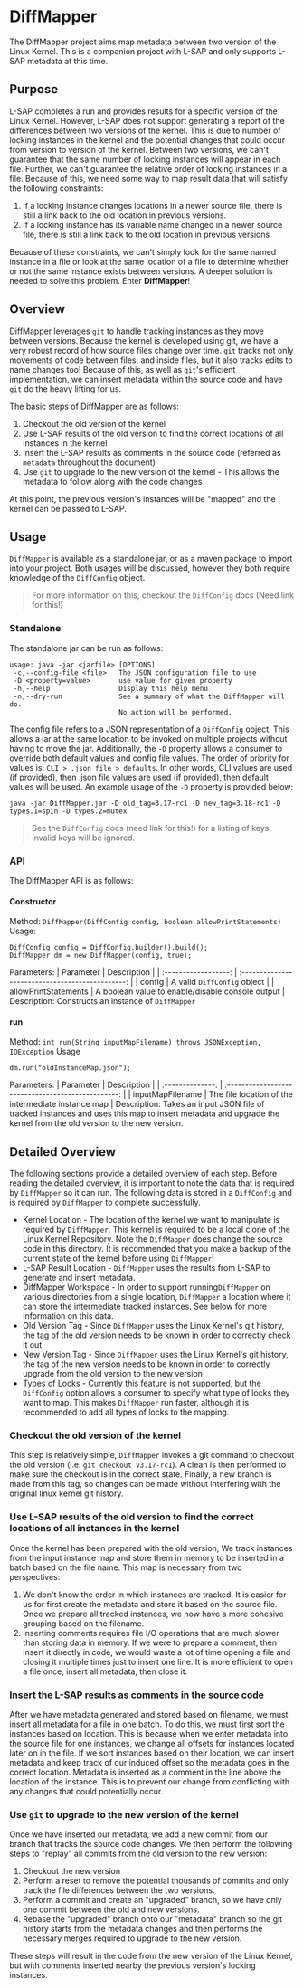 # DiffMapper
The DiffMapper project aims map metadata between two version of the Linux Kernel. This is a companion project with L-SAP and only supports L-SAP metadata at this time.

## Purpose
L-SAP completes a run and provides results for a specific version of the Linux Kernel. However, L-SAP does not support generating a report of the differences between two versions of the kernel. This is due to number of locking instances in the kernel and the potential changes that could occur from version to version of the kernel. Between two versions, we can't guarantee that the same number of locking instances will appear in each file. Further, we can't guarantee the relative order of locking instances in a file. Because of this, we need some way to map result data that will satisfy the following constraints:
1. If a locking instance changes locations in a newer source file, there is still a link back to the old location in previous versions.
2. If a locking instance has its variable name changed in a newer source file, there is still a link back to the old location in previous versions

Because of these constraints, we can't simply look for the same named instance in a file or look at the same location of a file to determine whether or not the same instance exists between versions. A deeper solution is needed to solve this problem. Enter __DiffMapper__!

## Overview
DiffMapper leverages `git` to handle tracking instances as they move between versions. Because the kernel is developed using git, we have a very robust record of how source files change over time. `git` tracks not only movements of code between files, and inside files, but it also tracks edits to name changes too! Because of this, as well as `git`'s efficient implementation, we can insert metadata within the source code and have `git` do the heavy lifting for us. 

The basic steps of DiffMapper are as follows:
1. Checkout the old version of the kernel
2. Use L-SAP results of the old version to find the correct locations of all instances in the kernel
3. Insert the L-SAP results as comments in the source code (referred as `metadata` throughout the document)
4. Use `git` to upgrade to the new version of the kernel - This allows the metadata to follow along with the code changes

At this point, the previous version's instances will be "mapped" and the kernel can be passed to L-SAP. 

## Usage
`DiffMapper` is available as a standalone jar, or as a maven package to import into your project. Both usages will be discussed, however they both require knowledge of the `DiffConfig` object. 
> For more information on this, checkout the `DiffConfig` docs (Need link for this!)

### Standalone
The standalone jar can be run as follows:
```
usage: java -jar <jarfile> [OPTIONS]
 -c,--config-file <file>   The JSON configuration file to use
 -D <property=value>       use value for given property
 -h,--help                 Display this help menu
 -n,--dry-run              See a summary of what the DiffMapper will do.
                           No action will be performed.
```
The config file refers to a JSON representation of a `DiffConfig` object. This allows a jar at the same location to be invoked on multiple projects without having to move the jar. Additionally, the `-D` property allows a consumer to override both default values and config file values. The order of priority for values is: `CLI > .json file > defaults`. In other words, CLI values are used (if provided), then .json file values are used (if provided), then default values will be used. An example usage of the `-D` property is provided below:
```
java -jar DiffMapper.jar -D old_tag=3.17-rc1 -D new_tag=3.18-rc1 -D types.1=spin -D types.2=mutex
```
> See the `DiffConfig` docs (need link for this!) for a listing of keys. Invalid keys will be ignored.

### API
The DiffMapper API is as follows:
#### Constructor 
Method: `DiffMapper(DiffConfig config, boolean allowPrintStatements)`
Usage:
```
DiffConfig config = DiffConfig.builder().build();
DiffMapper dm = new DiffMapper(config, true);
```
Parameters: 
| Parameter            | Description                                      |
| :------------------: | :----------------------------------------------: |
| config               | A valid `DiffConfig` object                      |
| allowPrintStatements | A boolean value to enable/disable console output |
Description:
Constructs an instance of `DiffMapper` 

#### run
Method: `int run(String inputMapFilename) throws JSONException, IOException`
Usage
```
dm.run("oldInstanceMap.json");
```
Parameters:
| Parameter        | Description                                        |
| :--------------: | :------------------------------------------------: |
| inputMapFilename | The file location of the intermediate instance map |
Description:
Takes an input JSON file of tracked instances and uses this map to insert metadata and upgrade the kernel from the old version to the new version.

## Detailed Overview
The following sections provide a detailed overview of each step. Before reading the detailed overview, it is important to note the data that is required by `DiffMapper` so it can run. The following data is stored in a `DiffConfig` and is required by `DiffMapper` to complete successfully.

- Kernel Location - The location of the kernel we want to manipulate is required by `DiffMapper`. This kernel is required to be a local clone of the Linux Kernel Repository. Note the `DiffMapper` does change the source code in this directory. It is recommended that you make a backup of the current state of the kernel before using `DiffMapper`!
- L-SAP Result Location - `DiffMapper` uses the results from L-SAP to generate and insert metadata.
- DiffMapper Workspace - In order to support running`DiffMapper` on various directories from a single location, `DiffMapper` a location where it can store the intermediate tracked instances. See below for more information on this data.
- Old Version Tag - Since `DiffMapper` uses the Linux Kernel's git history, the tag of the old version needs to be known in order to correctly check it out
- New Version Tag - Since `DiffMapper` uses the Linux Kernel's git history, the tag of the new version needs to be known in order to correctly upgrade from the old version to the new version
- Types of Locks - Currently this feature is not supported, but the `DiffConfig` option allows a consumer to specify what type of locks they want to map. This makes `DiffMapper` run faster, although it is recommended to add all types of locks to the mapping.

### Checkout the old version of the kernel
This step is relatively simple, `DiffMapper` invokes a git command to checkout the old version (i.e. `git checkout v3.17-rc1`). A clean is then performed to make sure the checkout is in the correct state. Finally, a new branch is made from this tag, so changes can be made without interfering with the original linux kernel git history.

### Use L-SAP results of the old version to find the correct locations of all instances in the kernel
Once the kernel has been prepared with the old version, We track instances from the input instance map and store them in memory to be inserted in a batch based on the file name. This map is necessary from two perspectives:
1. We don't know the order in which instances are tracked. It is easier for us for first create the metadata and store it based on the source file. Once we prepare all tracked instances, we now have a more cohesive grouping based on the filename.
2. Inserting comments requires file I/O operations that are much slower than storing data in memory. If we were to prepare a comment, then insert it directly in code, we would waste a lot of time opening a file and closing it multiple times just to insert one line. It is more efficient to open a file once, insert all metadata, then close it. 

### Insert the L-SAP results as comments in the source code
After we have metadata generated and stored based on filename, we must insert all metadata for a file in one batch. To do this, we must first sort the instances based on location. This is because when we enter metadata into the source file for one instances, we change all offsets for instances located later on in the file. If we sort instances based on their location, we can insert metadata and keep track of our induced offset so the metadata goes in the correct location. Metadata is inserted as a comment in the line above the location of the instance. This is to prevent our change from conflicting with any changes that could potentially occur. 

### Use `git` to upgrade to the new version of the kernel
Once we have inserted our metadata, we add a new commit from our branch that tracks the source code changes. We then perform the following steps to "replay" all commits from the old version to the new version:
1. Checkout the new version
2. Perform a reset to remove the potential thousands of commits and only track the file differences between the two versions.
3. Perform a commit and create an "upgraded" branch, so we have only one commit between the old and new versions.
4. Rebase the "upgraded" branch onto our "metadata" branch so the git history starts from the metadata changes and then performs the necessary merges required to upgrade to the new version. 

These steps will result in the code from the new version of the Linux Kernel, but with comments inserted nearby the previous version's locking instances. 
